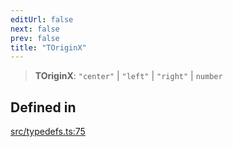 ```yaml
---
editUrl: false
next: false
prev: false
title: "TOriginX"
---
```


> **TOriginX**: `"center"` \| `"left"` \| `"right"` \| `number`

## Defined in

[src/typedefs.ts:75](https://github.com/fabricjs/fabric.js/blob/a0b4adf41e0a1fd81824114cedd4c32bfb8cac25/src/typedefs.ts#L75)
